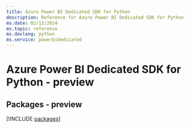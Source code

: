 ```yaml
---
title: Azure Power BI Dedicated SDK for Python
description: Reference for Azure Power BI Dedicated SDK for Python
ms.date: 02/12/2024
ms.topic: reference
ms.devlang: python
ms.service: powerbidedicated
---
```

# Azure Power BI Dedicated SDK for Python - preview
## Packages - preview
[!INCLUDE [packages](power-bi-dedicated-index.md)]